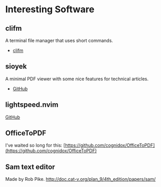 # Interesting Software

## clifm

A terminal file manager that uses short commands.

- [clifm](https://github.com/leo-arch/clifm)

## sioyek

A minimal PDF viewer with some nice features for technical articles.

- [GitHub](https://github.com/ahrm/sioyek)

## lightspeed.nvim

[GitHub](https://github.com/ggandor/lightspeed.nvim)

## OfficeToPDF

I've waited so long for this:
[https://github.com/cognidox/OfficeToPDF](https://github.com/cognidox/OfficeToPDF)


## Sam text editor

Made by Rob Pike. <http://doc.cat-v.org/plan_9/4th_edition/papers/sam/>
